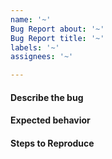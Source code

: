 ```yaml
---
name: '~'
Bug Report about: '~'
Bug Report title: '~'
labels: '~'
assignees: '~'

---
```


#### Describe the bug

#### Expected behavior

#### Steps to Reproduce
